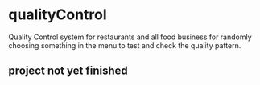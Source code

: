 # qualityControl
Quality Control system for restaurants and all food business for randomly choosing something in the menu to test and check the quality pattern.

## project not yet finished
